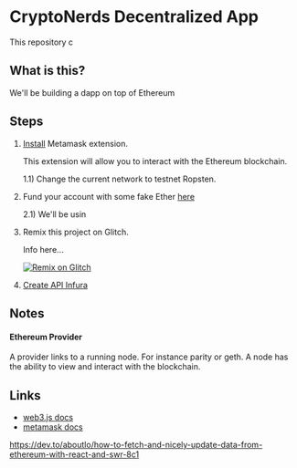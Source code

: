 # CryptoNerds Decentralized App

This repository c

## What is this? 
We'll be building a dapp on top of Ethereum 


## Steps


1. [Install](https://chrome.google.com/webstore/detail/metamask/nkbihfbeogaeaoehlefnkodbefgpgknn?hl=en) Metamask extension.

      This extension will allow you to interact with the Ethereum blockchain.
      
      1.1) Change the current network to testnet Ropsten.

2. Fund your account with some fake Ether [here](https://faucet.ropsten.be/)
      
      2.1) We'll be usin

3. Remix this project on Glitch. 

      Info here...

      [![Remix on Glitch](https://cdn.glitch.com/2703baf2-b643-4da7-ab91-7ee2a2d00b5b%2Fremix-button.svg)](https://glitch.com/edit/#!/remix/cryptonerds-dapp-1)

4. [Create API Infura](https://infura.io/)
  
  
## Notes

#### Ethereum Provider 
A provider links to a running node. For instance parity or geth.
A node has the ability to view and interact with the blockchain.

#### 


## Links

- [web3.js docs](https://web3js.readthedocs.io/en/v1.2.11/web3.html)
- [metamask docs](https://docs.metamask.io/guide/getting-started.html#basic-considerations)

https://dev.to/aboutlo/how-to-fetch-and-nicely-update-data-from-ethereum-with-react-and-swr-8c1